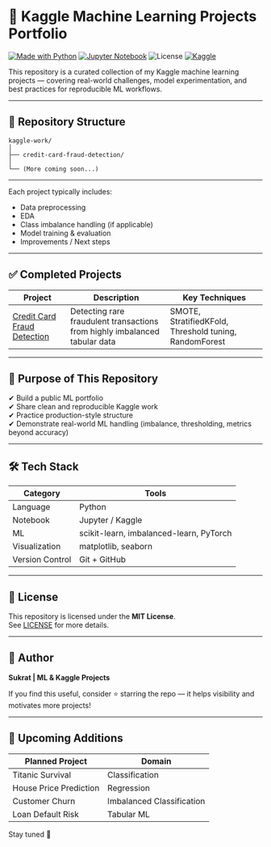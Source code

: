 # 🧠 Kaggle Machine Learning Projects Portfolio

[![Made with Python](https://img.shields.io/badge/Python-3.9%2B-blue.svg)]()
[![Jupyter Notebook](https://img.shields.io/badge/Notebook-Jupyter-orange.svg)]()
![License](https://img.shields.io/badge/license-Apache%202.0-green.svg?style=flat)
[![Kaggle](https://img.shields.io/badge/Kaggle-Projects-20beff?logo=kaggle)]()

This repository is a curated collection of my Kaggle machine learning projects — covering real-world challenges, model experimentation, and best practices for reproducible ML workflows.

---

## 📁 Repository Structure

```
kaggle-work/
│
├── credit-card-fraud-detection/
│
└── (More coming soon...)
```

---

Each project typically includes:
-  Data preprocessing
-  EDA
-  Class imbalance handling (if applicable)
-  Model training & evaluation
-  Improvements / Next steps

---

## ✅ Completed Projects

| Project                                                    | Description                                                                | Key Techniques                                         |
| ---------------------------------------------------------- | -------------------------------------------------------------------------- | ------------------------------------------------------ |
| [Credit Card Fraud Detection](credit-card-fraud-detection) | Detecting rare fraudulent transactions from highly imbalanced tabular data | SMOTE, StratifiedKFold, Threshold tuning, RandomForest |

---

## 🎯 Purpose of This Repository

✔ Build a public ML portfolio  
✔ Share clean and reproducible Kaggle work  
✔ Practice production-style structure  
✔ Demonstrate real-world ML handling (imbalance, thresholding, metrics beyond accuracy)

---

## 🛠 Tech Stack

| Category        | Tools                                   |
| --------------- | --------------------------------------- |
| Language        | Python                                  |
| Notebook        | Jupyter / Kaggle                        |
| ML              | scikit-learn, imbalanced-learn, PyTorch |
| Visualization   | matplotlib, seaborn                     |
| Version Control | Git + GitHub                            |

---

## 📜 License
This repository is licensed under the **MIT License**.  
See [LICENSE](LICENSE) for more details.

---

## 👤 Author

**Sukrat | ML & Kaggle Projects**

If you find this useful, consider ⭐ starring the repo — it helps visibility and motivates more projects!

---

## 🚧 Upcoming Additions

| Planned Project        | Domain                    |
| ---------------------- | ------------------------- |
| Titanic Survival       | Classification            |
| House Price Prediction | Regression                |
| Customer Churn         | Imbalanced Classification |
| Loan Default Risk      | Tabular ML                |

Stay tuned 🚀
